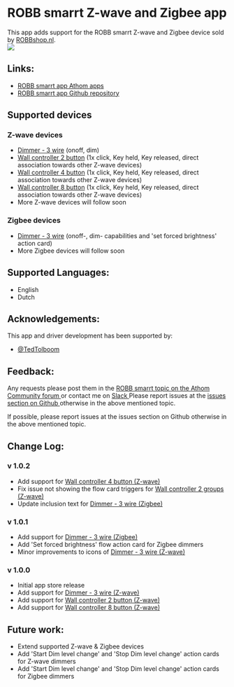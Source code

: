 # ROBB smarrt Z-wave and Zigbee app

This app adds support for the ROBB smarrt Z-wave and Zigbee device sold by [ROBBshop.nl](https://www.robbshop.nl/manufacturers/robb-smarrt).  
<a href="https://www.robbshop.nl/manufacturers/robb-smarrt">
  <img src="https://raw.githubusercontent.com/ROBB-smarrt/nl.ROBBshop.ROBB-smarrt/master/assets/images/small.png">
</a>  

## Links:
* [ROBB smarrt app Athom apps ](https://apps.athom.com/app/nl.ROBBshop.ROBB-smarrt)
* [ROBB smarrt app Github repository ](https://github.com/ROBB-smarrt/nl.ROBBshop.ROBB-smarrt)

## Supported devices

### Z-wave devices
* [Dimmer - 3 wire](https://www.robbshop.nl/inbouwdimmer-zwave-3-draads-robb-smarrt) (onoff, dim)
* [Wall controller 2 button](https://www.robbshop.nl/wandzender-2v-z-wave-robb-smarrt) (1x click, Key held, Key released, direct association towards other Z-wave devices)
* [Wall controller 4 button](https://www.robbshop.nl/wandzender-4v-z-wave-robb-smarrt) (1x click, Key held, Key released, direct association towards other Z-wave devices)   
* [Wall controller 8 button](https://www.robbshop.nl/wandzender-8v-z-wave-robb-smarrt) (1x click, Key held, Key released, direct association towards other Z-wave devices)
* More Z-wave devices will follow soon

### Zigbee devices
* [Dimmer - 3 wire](https://www.robbshop.nl/inbouwdimmer-zigbee-robb-smarrt) (onoff-, dim- capabilities and 'set forced brightness' action card)
* More Zigbee devices will follow soon

## Supported Languages:
* English
* Dutch

## Acknowledgements:

This app and driver development has been supported by:

* [@TedTolboom](https://forum.athom.com/profile/TedTolboom)

## Feedback:

Any requests please post them in the [ROBB smarrt topic on the Athom Community forum ](https://community.athom.com/t/156/) or contact me on [Slack ](https://athomcommunity.slack.com/team/tedtolboom)
Please report issues at the [issues section on Github ](https://github.com/ROBB-smarrt/nl.ROBBshop.ROBB-smarrt/issues) otherwise in the above mentioned topic.

If possible, please report issues at the issues section on Github otherwise in the above mentioned topic.

## Change Log:

### v 1.0.2
* Add support for [Wall controller 4 button (Z-wave)](https://www.robbshop.nl/wandzender-4v-z-wave-robb-smarrt)  
* Fix issue not showing the flow card triggers for [Wall controller 2 groups (Z-wave)](https://www.robbshop.nl/wandzender-2v-z-wave-robb-smarrt)  
* Update inclusion text for [Dimmer - 3 wire (Zigbee)](https://www.robbshop.nl/inbouwdimmer-zigbee-robb-smarrt)       

### v 1.0.1
* Add support for [Dimmer - 3 wire (Zigbee)](https://www.robbshop.nl/inbouwdimmer-zigbee-robb-smarrt)   
* Add 'Set forced brightness' flow action card for Zigbee dimmers   
* Minor improvements to icons of [Dimmer - 3 wire (Z-wave)](https://www.robbshop.nl/inbouwdimmer-zwave-3-draads-robb-smarrt)   

### v 1.0.0
* Initial app store release
* Add support for [Dimmer - 3 wire (Z-wave)](https://www.robbshop.nl/inbouwdimmer-zwave-3-draads-robb-smarrt)   
* Add support for [Wall controller 2 button (Z-wave)](https://www.robbshop.nl/wandzender-2v-z-wave-robb-smarrt)  
* Add support for [Wall controller 8 button (Z-wave)](https://www.robbshop.nl/wandzender-8v-z-wave-robb-smarrt)    

## Future work:
* Extend supported Z-wave & Zigbee devices   
* Add 'Start Dim level change' and 'Stop Dim level change' action cards for Z-wave dimmers   
* Add 'Start Dim level change' and 'Stop Dim level change' action cards for Zigbee dimmers
